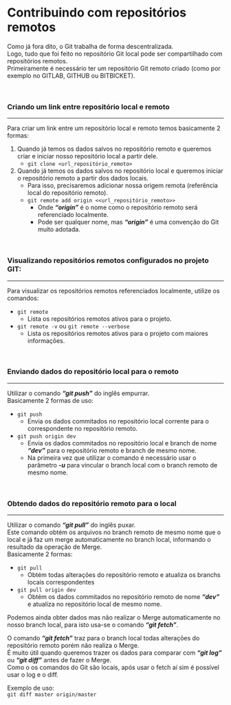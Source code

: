 # Contribuindo com repositórios remotos

Como já fora dito, o Git trabalha de forma descentralizada. <br />
Logo, tudo que foi feito no repositório Git local pode ser compartilhado com repositórios remotos. <br />
Primeiramente é necessário ter um repositório Git remoto criado (como por exemplo no GITLAB, GITHUB ou BITBICKET). <br />

<br />

### Criando um link entre repositório local e remoto
----
Para criar um link entre um repositório local e remoto temos basicamente 2 formas:
1. Quando já temos os dados salvos no repositório remoto e queremos criar e iniciar nosso repositório local a partir dele.
    - ```git clone <url_repositório_remoto>```
2. Quando já temos os dados salvos no repositório local e queremos iniciar o repositório remoto a partir dos dados locais.
    - Para isso, precisaremos adicionar nossa origem remota (referência local do repositório remoto).
    - ```git remote add origin <<url_repositório_remoto>>```
	    - Onde ***“origin”*** é o nome como o repositório remoto será referenciado localmente.
		- Pode ser qualquer nome, mas ***“origin”*** é uma convenção do Git muito adotada.

<br />

### Visualizando repositórios remotos configurados no projeto GIT:
----
Para visualizar os repositórios remotos referenciados localmente, utilize os comandos:
- ```git remote```
    - Lista os repositórios remotos ativos para o projeto.
- ```git remote -v``` ou ```git remote --verbose```
    - Lista os repositórios remotos ativos para o projeto com maiores informações.

<br />

### Enviando dados do repositório local para o remoto
----
Utilizar o comando ***“git push”*** do inglês empurrar. <br />
Basicamente 2 formas de uso:
- ```git push```
    - Envia os dados commitados no repositório local corrente para o correspondente no repositório remoto.
- ```git push origin dev```
    - Envia os dados commitados no repositório local e branch de nome ***“dev”*** para o repositório remoto e branch de mesmo nome.
    - Na primeira vez que utilizar o comando é necessário usar o parâmetro ***-u*** para vincular o branch local com o branch remoto de mesmo nome.

<br />

### Obtendo dados do repositório remoto para o local
----
Utilizar o comando ***“git pull”*** do inglês puxar. <br />
Este comando obtém os arquivos no branch remoto de mesmo nome que o local e já faz um merge automaticamente no branch local, informando o resultado da operação de Merge. <br />
Basicamente 2 formas:
- ```git pull```
    - Obtém todas alterações do repositório remoto e atualiza os branchs locais correspondentes
- ```git pull origin dev```
    - Obtém os dados commitados no repositório remoto de nome ***“dev”*** e atualiza no repositório local de mesmo nome.


Podemos ainda obter dados mas não realizar o Merge automaticamente no nosso branch local, para isto usa-se o comando ***“git fetch”***.

O comando ***“git fetch”*** traz para o branch local todas alterações do repositório remoto porém não realiza o Merge. <br /> 
É muito útil quando queremos trazer os dados para comparar com ***“git log”*** ou ***“git diff”*** antes de fazer o Merge. <br /> 
Como o os comandos do Git são locais, após usar o fetch aí sim é possível usar o log e o diff. <br />

Exemplo de uso: <br />
	```git diff master origin/master```